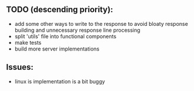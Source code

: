 ## TODO (descending priority):
- add some other ways to write to the response to avoid bloaty response building and unnecessary response line processing
- split 'utils' file into functional components
- make tests
- build more server implementations
## Issues:
- linux is implementation is a bit buggy
